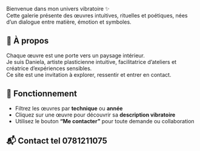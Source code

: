 
Bienvenue dans mon univers vibratoire ✨  
Cette galerie présente des œuvres intuitives, rituelles et poétiques, nées d’un dialogue entre matière, émotion et symboles.

## 🌸 À propos

Chaque œuvre est une porte vers un paysage intérieur.  
Je suis Daniela, artiste plasticienne intuitive, facilitatrice d’ateliers et créatrice d’expériences sensibles.  
Ce site est une invitation à explorer, ressentir et entrer en contact.

## 🎨 Fonctionnement

- Filtrez les œuvres par **technique** ou **année**
- Cliquez sur une œuvre pour découvrir sa **description vibratoire**
- Utilisez le bouton **“Me contacter”** pour toute demande ou collaboration

## 📬 Contact tel 0781211075
